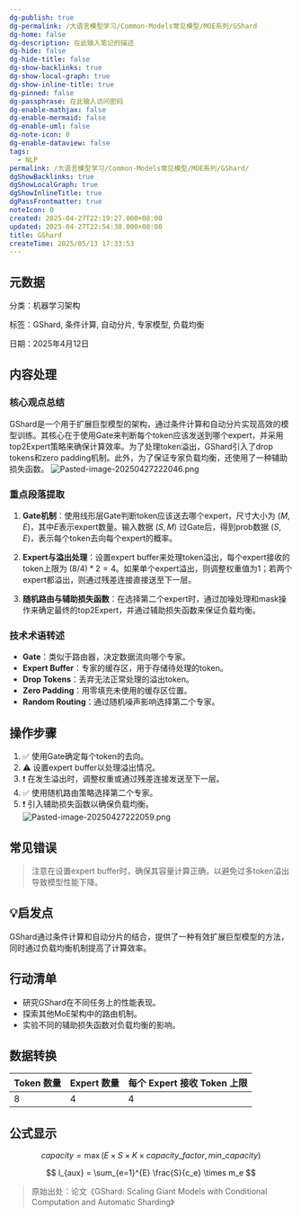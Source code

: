 ```yaml
---
dg-publish: true
dg-permalink: /大语言模型学习/Common-Models常见模型/MOE系列/GShard
dg-home: false
dg-description: 在此输入笔记的描述
dg-hide: false
dg-hide-title: false
dg-show-backlinks: true
dg-show-local-graph: true
dg-show-inline-title: true
dg-pinned: false
dg-passphrase: 在此输入访问密码
dg-enable-mathjax: false
dg-enable-mermaid: false
dg-enable-uml: false
dg-note-icon: 0
dg-enable-dataview: false
tags:
  - NLP
permalink: /大语言模型学习/Common-Models常见模型/MOE系列/GShard/
dgShowBacklinks: true
dgShowLocalGraph: true
dgShowInlineTitle: true
dgPassFrontmatter: true
noteIcon: 0
created: 2025-04-27T22:19:27.000+08:00
updated: 2025-04-27T22:54:38.000+08:00
title: GShard
createTime: 2025/05/13 17:33:53
---
```




## 元数据
分类：机器学习架构

标签：GShard, 条件计算, 自动分片, 专家模型, 负载均衡

日期：2025年4月12日



## 内容处理

### 核心观点总结
GShard是一个用于扩展巨型模型的架构，通过条件计算和自动分片实现高效的模型训练。其核心在于使用Gate来判断每个token应该发送到哪个expert，并采用top2Expert策略来确保计算效率。为了处理token溢出，GShard引入了drop tokens和zero padding机制。此外，为了保证专家负载均衡，还使用了一种辅助损失函数。
![Pasted-image-20250427222046.png](../../.vuepress/public/img/user/附件/Pasted-image-20250427222046.png)


### 重点段落提取
1. **Gate机制**：使用线形层Gate判断token应该送去哪个expert，尺寸大小为 $(M, E)$，其中$E$表示expert数量。输入数据 $(S, M)$ 过Gate后，得到prob数据 $(S, E)$，表示每个token去向每个expert的概率。

2. **Expert与溢出处理**：设置expert buffer来处理token溢出，每个expert接收的token上限为 $(8/4)*2 = 4$。如果单个expert溢出，则调整权重值为1；若两个expert都溢出，则通过残差连接直接送至下一层。

3. **随机路由与辅助损失函数**：在选择第二个expert时，通过加噪处理和mask操作来确定最终的top2Expert，并通过辅助损失函数来保证负载均衡。


### 技术术语转述
- **Gate**：类似于路由器，决定数据流向哪个专家。
- **Expert Buffer**：专家的缓存区，用于存储待处理的token。
- **Drop Tokens**：丢弃无法正常处理的溢出token。
- **Zero Padding**：用零填充未使用的缓存区位置。
- **Random Routing**：通过随机噪声影响选择第二个专家。



## 操作步骤
1. ✅ 使用Gate确定每个token的去向。
2. ⚠ 设置expert buffer以处理溢出情况。
3. ❗ 在发生溢出时，调整权重或通过残差连接发送至下一层。
4. ✅ 使用随机路由策略选择第二个专家。
5. ❗ 引入辅助损失函数以确保负载均衡。
![Pasted-image-20250427222059.png](../../.vuepress/public/img/user/附件/Pasted-image-20250427222059.png)



## 常见错误
> 注意在设置expert buffer时，确保其容量计算正确，以避免过多token溢出导致模型性能下降。



## 💡启发点
GShard通过条件计算和自动分片的结合，提供了一种有效扩展巨型模型的方法，同时通过负载均衡机制提高了计算效率。



## 行动清单
- 研究GShard在不同任务上的性能表现。
- 探索其他MoE架构中的路由机制。
- 实验不同的辅助损失函数对负载均衡的影响。



## 数据转换
| Token 数量 | Expert 数量 | 每个 Expert 接收 Token 上限 |
|------------|-------------|-----------------------------|
| 8          | 4           | 4                           |



## 公式显示
$$
capacity = \max(E \times S \times K \times capacity\_factor, min\_capacity)
$$

$$
l_{aux} = \sum_{e=1}^{E} \frac{S}{c_e} \times m_e
$$

> 原始出处：论文《GShard: Scaling Giant Models with Conditional Computation and Automatic Sharding》
